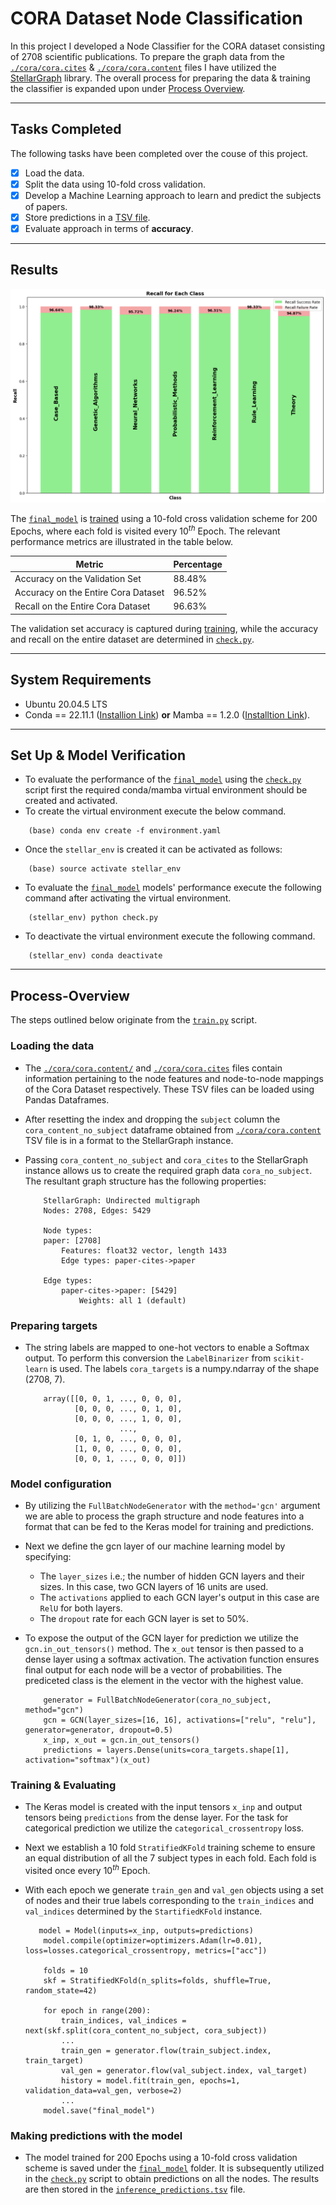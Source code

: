 # CORA Dataset Node Classification

In this project I developed a Node Classifier for the CORA dataset consisting of 2708 scientific publications. To prepare the graph data from the [`./cora/cora.cites`](./cora/cora.cites) & [`./cora/cora.content`](./cora/cora.content) files I have utilized the [StellarGraph](https://stellargraph.readthedocs.io/en/stable/README.html) library. The overall process for preparing the data & training the classifier is expanded upon under [Process Overview](#process-overview). 
*  *  *
## Tasks Completed
The following tasks have been completed over the couse of this project.  
- [x] Load the data.
- [x] Split the data using 10-fold cross validation.
- [x] Develop a Machine Learning approach to learn and predict the subjects of papers.
- [x] Store predictions in a [TSV file](./inference_predictions.tsv).
- [x] Evaluate approach in terms of **accuracy**.
*  *  *

## Results

![Recall Result](./visualization/recall_bargraph.png)

The [`final_model`](./final_model/) is [trained](./train.py) using a 10-fold cross validation scheme for 200 Epochs, where each fold is visited every $10^{th}$ Epoch. The relevant performance metrics are illustrated in the table below.

| Metric  | Percentage | 
|-------|-----| 
| Accuracy on the Validation Set   | 88.48%  | 
| Accuracy on the Entire Cora Dataset  | 96.52%  |
| Recall on the Entire Cora Dataset | 96.63%  | 

The validation set accuracy is captured during [training](./train.py), while the accuracy and recall on the entire dataset are determined in [`check.py`](./check.py).


*  *  *
## System Requirements

* Ubuntu 20.04.5 LTS
* Conda == 22.11.1 ([Installion Link](https://anaconda.org/anaconda/conda/files?version=22.11.1&page=1)) **or** Mamba == 1.2.0 ([Installtion Link](https://github.com/mamba-org/mamba/releases/tag/2023.01.16)).

*  *  *
## Set Up & Model Verification

* To evaluate the performance of the [`final_model`](./final_model/) using the [`check.py`](./check.py) script first the required conda/mamba virtual environment should be created and activated.
* To create the virtual environment execute the below command.
```
    (base) conda env create -f environment.yaml
```
* Once the `stellar_env` is created it can be activated as follows:
```
    (base) source activate stellar_env
```
* To evaluate the [`final_model`](./final_model/) models' performance execute the following command after activating the virtual environment.
```
    (stellar_env) python check.py
```
* To deactivate the virtual environment execute the following command.
```
    (stellar_env) conda deactivate
```

*  *  *

## Process-Overview

The steps outlined below originate from the [`train.py`](./train.py) script.

### Loading the data

*  The [`./cora/cora.content/`](./cora/cora.content) and [`./cora/cora.cites`](./cora/cora.cites) files contain information pertaining to the node features and node-to-node mappings of the Cora Dataset respectively. These TSV files can be loaded using Pandas Dataframes.
*  After resetting the index and dropping the `subject` column the `cora_content_no_subject` dataframe obtained from [`./cora/cora.content`](./cora/cora.content) TSV file is in a format to the StellarGraph instance.
*  Passing `cora_content_no_subject` and `cora_cites` to the StellarGraph instance allows us to create the required graph data `cora_no_subject`. The resultant graph structure has the following properties:

    ```
        StellarGraph: Undirected multigraph
        Nodes: 2708, Edges: 5429

        Node types:
        paper: [2708]
            Features: float32 vector, length 1433
            Edge types: paper-cites->paper

        Edge types:
            paper-cites->paper: [5429]
                Weights: all 1 (default)
    ```

### Preparing targets
*  The string labels are mapped to one-hot vectors to enable a Softmax output. To perform this conversion the `LabelBinarizer` from `scikit-learn` is used. The labels `cora_targets` is a numpy.ndarray of the shape (2708, 7).  
    ```
        array([[0, 0, 1, ..., 0, 0, 0],
               [0, 0, 0, ..., 0, 1, 0],
               [0, 0, 0, ..., 1, 0, 0],
                         ...,
               [0, 1, 0, ..., 0, 0, 0],
               [1, 0, 0, ..., 0, 0, 0],
               [0, 0, 1, ..., 0, 0, 0]])
    ``` 
### Model configuration
* By utilizing the `FullBatchNodeGenerator` with the `method='gcn'` argument we are able to process the graph structure and node features into a format that can be fed to the Keras model for training and predictions.
* Next we define the gcn layer of our machine learning model by specifying: 
    *   The `layer_sizes` i.e.; the number of hidden GCN layers and their sizes. In this case, two GCN layers of 16 units are used.
    *   The `activations` applied to each GCN layer's output in this case are `RelU` for both layers.
    *   The `dropout` rate for each GCN layer is set to 50%.

* To expose the output of the GCN layer for prediction we utilize the `gcn.in_out_tensors()` method. The `x_out` tensor is then passed to a dense layer using a softmax activation. The activation function ensures final output for each node will be a vector of probabilities. The prediceted class is the element in the vector with the highest value.
    ```
        generator = FullBatchNodeGenerator(cora_no_subject, method="gcn")
        gcn = GCN(layer_sizes=[16, 16], activations=["relu", "relu"], generator=generator, dropout=0.5)
        x_inp, x_out = gcn.in_out_tensors()
        predictions = layers.Dense(units=cora_targets.shape[1], activation="softmax")(x_out)
    ```

### Training & Evaluating 
* The Keras model is created with the input tensors `x_inp` and output tensors being `predictions` from the dense layer. For the task for categorical prediction we utilize the `categorical_crossentropy` loss.  
* Next we establish a 10 fold `StratifiedKFold` training scheme to ensure an equal distribution of all the 7 subject types in each fold. Each fold is visited once every $10^{th}$ Epoch.
* With each epoch we generate `train_gen` and `val_gen` objects using a set of nodes and their true labels corresponding to the `train_indices` and `val_indices` determined by the `StartifiedKFold` instance.

    ```
       model = Model(inputs=x_inp, outputs=predictions)
        model.compile(optimizer=optimizers.Adam(lr=0.01), loss=losses.categorical_crossentropy, metrics=["acc"]) 
        
        folds = 10
        skf = StratifiedKFold(n_splits=folds, shuffle=True, random_state=42)
        
        for epoch in range(200):
            train_indices, val_indices = next(skf.split(cora_content_no_subject, cora_subject))
            ...
            train_gen = generator.flow(train_subject.index, train_target)
            val_gen = generator.flow(val_subject.index, val_target)
            history = model.fit(train_gen, epochs=1, validation_data=val_gen, verbose=2)
            ...
        model.save("final_model")        
    ```


### Making predictions with the model
* The model trained for 200 Epochs using a 10-fold cross validation scheme is saved under the [`final_model`](./final_model/) folder. It is subsequently utilized in the [`check.py`](./check.py) script to obtain predictions on all the nodes. The results are then stored in the [`inference_predictions.tsv`](./inference_predictions.tsv) file.
